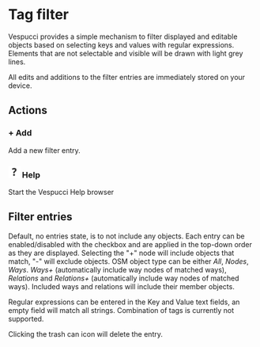 # Tag filter

Vespucci provides a simple mechanism to filter displayed and editable objects based on selecting keys and values with regular expressions. Elements that are not selectable and visible will be drawn with light grey lines.

All edits and additions to the filter entries are immediately stored on your device.

## Actions  

### + Add

Add a new filter entry.

### ![Help](../images/menu_help.png) Help

Start the Vespucci Help browser

## Filter entries

Default, no entries state, is to not include any objects. Each entry can be enabled/disabled with the checkbox and are applied in the top-down order as they are displayed. Selecting the "+" node will include objects that match, "-" will exclude objects. OSM object type can be either *All*, *Nodes*, *Ways*. *Ways+* (automatically include way nodes of matched ways), *Relations* and *Relations+* (automatically include way nodes of matched ways). Included ways and relations will include their member objects.

Regular expressions can be entered in the Key and Value text fields, an empty field will match all strings. Combination of tags is currently not supported.

Clicking the trash can icon will delete the entry.
  
